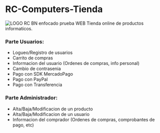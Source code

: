 # RC-Computers-Tienda 
![LOGO RC BN enfocado prueba WEB](https://github.com/shadycjs/RC-Computers-Tienda/assets/129355768/06deee99-ece0-4dd5-a07e-0f9bd294ff79)
Tienda online de productos informaticos.
<h3>Parte Usuarios:</h3>
<ul>
  <li>Logueo/Registro de usuarios</li>
  <li>Carrito de compras</li>
  <li>Informacion del usuario (Ordenes de compras, info personal)</li>
  <li>Cambio de contrasenia</li>
  <li>Pago con SDK MercadoPago</li>
  <li>Pago con PayPal</li>
  <li>Pago con Transferencia</li>
</ul>
<h3>Parte Administrador:</h3>
<ul>
  <li>Alta/Baja/Modificacion de un producto</li>
  <li>Alta/Baja/Modificacion de un usuario</li>
  <li>Informacion del comprador (Ordenes de compras, comprobantes de pago, etc)</li>
</ul>


